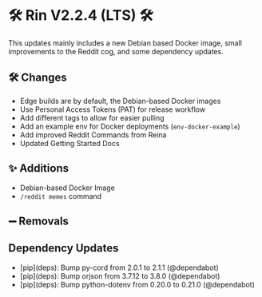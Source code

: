 # 🛠️ Rin V2.2.4 (LTS) 🛠️

This updates mainly includes a new Debian based Docker image, small improvements to the Reddit cog, and some dependency updates.

## 🛠️ Changes
- Edge builds are by default, the Debian-based Docker images
- Use Personal Access Tokens (PAT) for release workflow
- Add different tags to allow for easier pulling
- Add an example env for Docker deployments (`env-docker-example`)
- Add improved Reddit Commands from Reina
- Updated Getting Started Docs
## ✨ Additions

- Debian-based Docker Image
- `/reddit memes` command

## ➖ Removals

## Dependency Updates

- \[pip](deps)\: Bump py-cord from 2.0.1 to 2.1.1 (@dependabot)
- \[pip](deps)\: Bump orjson from 3.7.12 to 3.8.0 (@dependabot)
- \[pip](deps)\: Bump python-dotenv from 0.20.0 to 0.21.0 (@dependabot)
